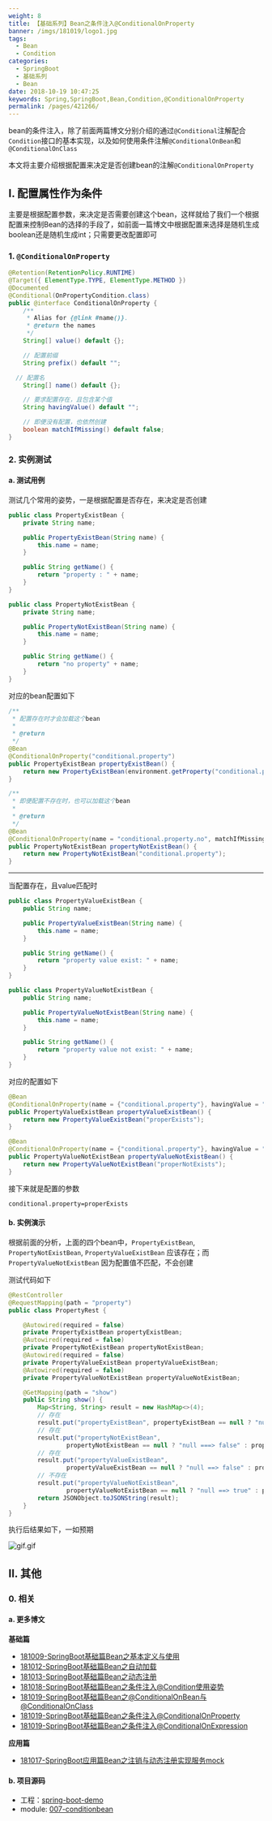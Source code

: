 ```yaml
---
weight: 8
title: 【基础系列】Bean之条件注入@ConditionalOnProperty
banner: /imgs/181019/logo1.jpg
tags: 
  - Bean
  - Condition
categories: 
  - SpringBoot
  - 基础系列
  - Bean
date: 2018-10-19 10:47:25
keywords: Spring,SpringBoot,Bean,Condition,@ConditionalOnProperty
permalink: /pages/421266/
---
```


bean的条件注入，除了前面两篇博文分别介绍的通过`@Conditional`注解配合`Condition`接口的基本实现，以及如何使用条件注解`@ConditionalOnBean`和`@ConditionalOnClass`

本文将主要介绍根据配置来决定是否创建bean的注解`@ConditionalOnProperty`


<!-- more -->

## I. 配置属性作为条件

主要是根据配置参数，来决定是否需要创建这个bean，这样就给了我们一个根据配置来控制Bean的选择的手段了，如前面一篇博文中根据配置来选择是随机生成boolean还是随机生成int；只需要更改配置即可

### 1. `@ConditionalOnProperty`

```java
@Retention(RetentionPolicy.RUNTIME)
@Target({ ElementType.TYPE, ElementType.METHOD })
@Documented
@Conditional(OnPropertyCondition.class)
public @interface ConditionalOnProperty {
	/**
	 * Alias for {@link #name()}.
	 * @return the names
	 */
	String[] value() default {};

	// 配置前缀
	String prefix() default "";

  // 配置名
	String[] name() default {};

	// 要求配置存在，且包含某个值
	String havingValue() default "";

	// 即便没有配置，也依然创建
	boolean matchIfMissing() default false;
}
```

### 2. 实例测试

#### a. 测试用例

测试几个常用的姿势，一是根据配置是否存在，来决定是否创建

```java
public class PropertyExistBean {
    private String name;

    public PropertyExistBean(String name) {
        this.name = name;
    }

    public String getName() {
        return "property : " + name;
    }
}

public class PropertyNotExistBean {
    private String name;

    public PropertyNotExistBean(String name) {
        this.name = name;
    }

    public String getName() {
        return "no property" + name;
    }
}
```

对应的bean配置如下

```java
/**
 * 配置存在时才会加载这个bean
 *
 * @return
 */
@Bean
@ConditionalOnProperty("conditional.property")
public PropertyExistBean propertyExistBean() {
    return new PropertyExistBean(environment.getProperty("conditional.property"));
}

/**
 * 即便配置不存在时，也可以加载这个bean
 *
 * @return
 */
@Bean
@ConditionalOnProperty(name = "conditional.property.no", matchIfMissing = true)
public PropertyNotExistBean propertyNotExistBean() {
    return new PropertyNotExistBean("conditional.property");
}
```

--- 

当配置存在，且value匹配时

```java
public class PropertyValueExistBean {
    public String name;

    public PropertyValueExistBean(String name) {
        this.name = name;
    }

    public String getName() {
        return "property value exist: " + name;
    }
}

public class PropertyValueNotExistBean {
    public String name;

    public PropertyValueNotExistBean(String name) {
        this.name = name;
    }

    public String getName() {
        return "property value not exist: " + name;
    }
}
```

对应的配置如下

```java
@Bean
@ConditionalOnProperty(name = {"conditional.property"}, havingValue = "properExists")
public PropertyValueExistBean propertyValueExistBean() {
    return new PropertyValueExistBean("properExists");
}

@Bean
@ConditionalOnProperty(name = {"conditional.property"}, havingValue = "properNotExists")
public PropertyValueNotExistBean propertyValueNotExistBean() {
    return new PropertyValueNotExistBean("properNotExists");
}
```

接下来就是配置的参数

```properties
conditional.property=properExists
```

#### b. 实例演示

根据前面的分析，上面的四个bean中，`PropertyExistBean`, `PropertyNotExistBean`, `PropertyValueExistBean` 应该存在；而`PropertyValueNotExistBean` 因为配置值不匹配，不会创建

测试代码如下

```java
@RestController
@RequestMapping(path = "property")
public class PropertyRest {

    @Autowired(required = false)
    private PropertyExistBean propertyExistBean;
    @Autowired(required = false)
    private PropertyNotExistBean propertyNotExistBean;
    @Autowired(required = false)
    private PropertyValueExistBean propertyValueExistBean;
    @Autowired(required = false)
    private PropertyValueNotExistBean propertyValueNotExistBean;

    @GetMapping(path = "show")
    public String show() {
        Map<String, String> result = new HashMap<>(4);
        // 存在
        result.put("propertyExistBean", propertyExistBean == null ? "null ===> false" : propertyExistBean.getName());
        // 存在
        result.put("propertyNotExistBean",
                propertyNotExistBean == null ? "null ===> false" : propertyNotExistBean.getName());
        // 存在
        result.put("propertyValueExistBean",
                propertyValueExistBean == null ? "null ==> false" : propertyValueExistBean.getName());
        // 不存在
        result.put("propertyValueNotExistBean",
                propertyValueNotExistBean == null ? "null ==> true" : propertyValueNotExistBean.getName());
        return JSONObject.toJSONString(result);
    }
}
```

执行后结果如下，一如预期

![gif.gif](/imgs/181019/01.gif)

## II. 其他

### 0. 相关

#### a. 更多博文

**基础篇**

- [181009-SpringBoot基础篇Bean之基本定义与使用](http://spring.hhui.top/spring-blog/2018/10/09/181009-SpringBoot%E5%9F%BA%E7%A1%80%E7%AF%87Bean%E4%B9%8B%E5%9F%BA%E6%9C%AC%E5%AE%9A%E4%B9%89%E4%B8%8E%E4%BD%BF%E7%94%A8/)
- [181012-SpringBoot基础篇Bean之自动加载](http://spring.hhui.top/spring-blog/2018/10/12/181012-SpringBoot%E5%9F%BA%E7%A1%80%E7%AF%87Bean%E4%B9%8B%E8%87%AA%E5%8A%A8%E5%8A%A0%E8%BD%BD/)
- [181013-SpringBoot基础篇Bean之动态注册](http://spring.hhui.top/spring-blog/2018/10/13/181013-SpringBoot%E5%9F%BA%E7%A1%80%E7%AF%87Bean%E4%B9%8B%E5%8A%A8%E6%80%81%E6%B3%A8%E5%86%8C/)
- [181018-SpringBoot基础篇Bean之条件注入@Condition使用姿势](http://spring.hhui.top/spring-blog/2018/10/18/181018-SpringBoot%E5%9F%BA%E7%A1%80%E7%AF%87Bean%E4%B9%8B%E6%9D%A1%E4%BB%B6%E6%B3%A8%E5%85%A5-Condition%E4%BD%BF%E7%94%A8%E5%A7%BF%E5%8A%BF/)
- [181019-SpringBoot基础篇Bean之@ConditionalOnBean与@ConditionalOnClass](http://spring.hhui.top/spring-blog/2018/10/19/181019-SpringBoot%E5%9F%BA%E7%A1%80%E7%AF%87Bean%E4%B9%8B-ConditionalOnBean%E4%B8%8E@ConditionalOnClass/)
- [181019-SpringBoot基础篇Bean之条件注入@ConditionalOnProperty](http://spring.hhui.top/spring-blog/2018/10/19/181019-SpringBoot%E5%9F%BA%E7%A1%80%E7%AF%87Bean%E4%B9%8B%E6%9D%A1%E4%BB%B6%E6%B3%A8%E5%85%A5-ConditionalOnProperty/)
- [181019-SpringBoot基础篇Bean之条件注入@ConditionalOnExpression](http://spring.hhui.top/spring-blog/2018/10/19/181019-SpringBoot%E5%9F%BA%E7%A1%80%E7%AF%87Bean%E4%B9%8B%E6%9D%A1%E4%BB%B6%E6%B3%A8%E5%85%A5-ConditionalOnExpression/)

**应用篇**

- [181017-SpringBoot应用篇Bean之注销与动态注册实现服务mock](http://spring.hhui.top/spring-blog/2018/10/17/181017-SpringBoot%E5%BA%94%E7%94%A8%E7%AF%87Bean%E4%B9%8B%E6%B3%A8%E9%94%80%E4%B8%8E%E5%8A%A8%E6%80%81%E6%B3%A8%E5%86%8C%E5%AE%9E%E7%8E%B0%E6%9C%8D%E5%8A%A1mock/)

#### b. 项目源码

- 工程：[spring-boot-demo](https://github.com/liuyueyi/spring-boot-demo)
- module: [007-conditionbean](https://github.com/liuyueyi/spring-boot-demo/tree/master/spring-boot/007-conditionbean)

